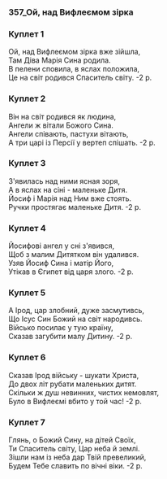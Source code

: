 ### 357_Ой, над Вифлеємом зірка
### Куплет 1
Ой, над Вифлеємом зірка вже зійшла, <br/>Там Діва Марія Сина родила. <br/>В пелени сповила, в яслах положила, <br/>Це на світ родився Спаситель світу.  -2 р.
### Куплет 2
Він на світ родився як людина, <br/>Ангели ж вітали Божого Сина. <br/>Ангели співають, пастухи вітають, <br/>А три царі із Персії у вертеп спішать.  -2 р.
### Куплет 3
З'явилась над ними ясная зоря, <br/>А в яслах на сіні - маленьке Дитя. <br/>Йосиф і Марія над Ним вже стоять. <br/>Ручки простягає маленьке Дитя. -2 р.
### Куплет 4
Йосифові ангел у сні з'явився, <br/>Щоб з малим Дитятком він удалився. <br/>Узяв Йосиф Сина і матір Його, <br/>Утікав в Єгипет від царя злого. -2 р.
### Куплет 5
А Ірод, цар злобний, дуже засмутивсь, <br/>Що Ісус Син Божий на світ народивсь. <br/>Військо посилає у тую країну, <br/>Сказав загубити малу Дитину. -2 р.
### Куплет 6
Сказав Ірод війську - шукати Христа, <br/>До двох літ рубати маленьких дитят. <br/>Скільки ж душ невинних, чистих немовлят, <br/>Було в Вифлеємі вбито у той час! -2 р.
### Куплет 7
Глянь, о Божий Сину, на дітей Своїх, <br/>Ти Спаситель світу, Цар неба й землі. <br/>Зішли нам із неба дар Твій превеликий, <br/>Будем Тебе славить по вічні віки. -2 р.
